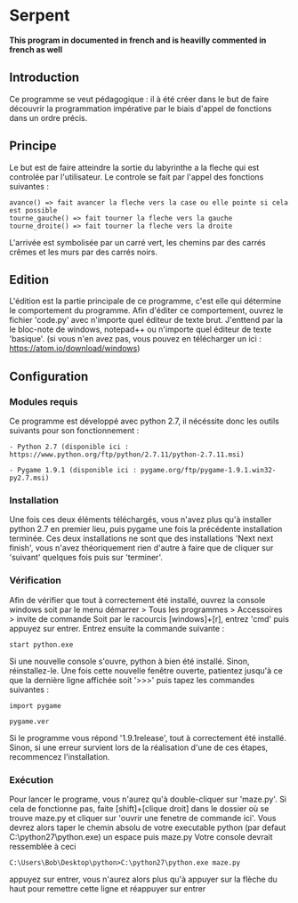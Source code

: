 # Serpent

**This program in documented in french and is heavilly commented in french as well**

## Introduction

Ce programme se veut pédagogique : il à été créer dans le but de faire découvrir
la programmation impérative par le biais d'appel de fonctions dans un ordre précis.

## Principe

Le but est de faire atteindre la sortie du labyrinthe a la fleche qui est controlée par
l'utilisateur.
Le controle se fait par l'appel des fonctions suivantes :

 	avance() => fait avancer la fleche vers la case ou elle pointe si cela est possible
	tourne_gauche() => fait tourner la fleche vers la gauche
	tourne_droite() => fait tourner la fleche vers la droite

L'arrivée est symbolisée par un carré vert, les chemins par des carrés crêmes et les murs
par des carrés noirs.

## Edition

L'édition est la partie principale de ce programme, c'est elle qui détermine le comportement
du programme.
Afin d'éditer ce comportement, ouvrez le fichier 'code.py' avec n'importe quel éditeur de texte brut.
J'enttend par la le bloc-note de windows, notepad++ ou n'importe quel éditeur de texte 'basique'.
(si vous n'en avez pas, vous pouvez en télécharger un ici : https://atom.io/download/windows)

## Configuration

### Modules requis
	
Ce programme est développé avec python 2.7, il nécéssite donc les outils suivants pour
son fonctionnement :

	- Python 2.7 (disponible ici : https://www.python.org/ftp/python/2.7.11/python-2.7.11.msi)
	
	- Pygame 1.9.1 (disponible ici : pygame.org/ftp/pygame-1.9.1.win32-py2.7.msi)

	
### Installation

Une fois ces deux éléments téléchargés, vous n'avez plus qu'à installer python 2.7 en premier
lieu, puis pygame une fois la précédente installation terminée.
Ces deux installations ne sont que des installations 'Next next finish', vous n'avez
théoriquement rien d'autre à faire que de cliquer sur 'suivant' quelques fois puis sur
'terminer'.

### Vérification

Afin de vérifier que tout à correctement été installé, ouvrez la console windows
soit par le menu démarrer > Tous les programmes > Accessoires > invite de commande
Soit par le racourcis [windows]+[r], entrez 'cmd' puis appuyez sur entrer.
Entrez ensuite la commande suivante :
	
	start python.exe

Si une nouvelle console s'ouvre, python à bien été installé. Sinon, réinstallez-le.
Une fois cette nouvelle fenêtre ouverte, patientez jusqu'à ce que la dernière ligne
affichée soit '>>>' puis tapez les commandes suivantes :
	
	import pygame

	pygame.ver

Si le programme vous répond '1.9.1release', tout à correctement été installé. Sinon, si une erreur
survient lors de la réalisation d'une de ces étapes, recommencez l'installation.

### Exécution

Pour lancer le programe, vous n'aurez qu'à double-cliquer sur 'maze.py'.
Si cela de fonctionne pas, faite [shift]+[clique droit] dans le dossier où se trouve maze.py et cliquer
sur 'ouvrir une fenetre de commande ici'.
Vous devrez alors taper le chemin absolu de votre executable python (par defaut C:\python27\python.exe)
un espace puis maze.py 
Votre console devrait ressemblée à ceci 

	C:\Users\Bob\Desktop\python>C:\python27\python.exe maze.py

appuyez sur entrer, vous n'aurez alors plus qu'à appuyer sur la flèche du haut pour remettre cette ligne
et réappuyer sur entrer

